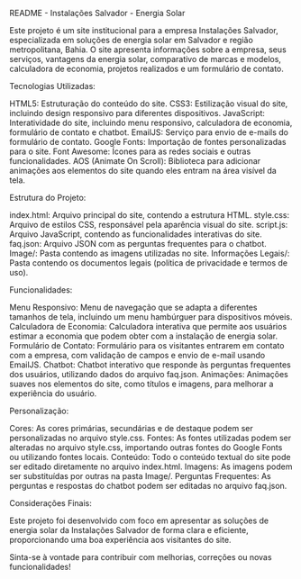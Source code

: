 README - Instalações Salvador - Energia Solar

Este projeto é um site institucional para a empresa Instalações Salvador, especializada em soluções de energia solar em Salvador e região metropolitana, Bahia. O site apresenta informações sobre a empresa, seus serviços, vantagens da energia solar, comparativo de marcas e modelos, calculadora de economia, projetos realizados e um formulário de contato.

Tecnologias Utilizadas:

HTML5: Estruturação do conteúdo do site.
CSS3: Estilização visual do site, incluindo design responsivo para diferentes dispositivos.
JavaScript: Interatividade do site, incluindo menu responsivo, calculadora de economia, formulário de contato e chatbot.
EmailJS: Serviço para envio de e-mails do formulário de contato.
Google Fonts: Importação de fontes personalizadas para o site.
Font Awesome: Ícones para as redes sociais e outras funcionalidades.
AOS (Animate On Scroll): Biblioteca para adicionar animações aos elementos do site quando eles entram na área visível da tela.

Estrutura do Projeto:

index.html: Arquivo principal do site, contendo a estrutura HTML.
style.css: Arquivo de estilos CSS, responsável pela aparência visual do site.
script.js: Arquivo JavaScript, contendo as funcionalidades interativas do site.
faq.json: Arquivo JSON com as perguntas frequentes para o chatbot.
Image/: Pasta contendo as imagens utilizadas no site.
Informações Legais/: Pasta contendo os documentos legais (política de privacidade e termos de uso).

Funcionalidades:

Menu Responsivo: Menu de navegação que se adapta a diferentes tamanhos de tela, incluindo um menu hambúrguer para dispositivos móveis.
Calculadora de Economia: Calculadora interativa que permite aos usuários estimar a economia que podem obter com a instalação de energia solar.
Formulário de Contato: Formulário para os visitantes entrarem em contato com a empresa, com validação de campos e envio de e-mail usando EmailJS.
Chatbot: Chatbot interativo que responde às perguntas frequentes dos usuários, utilizando dados do arquivo faq.json.
Animações: Animações suaves nos elementos do site, como títulos e imagens, para melhorar a experiência do usuário.

Personalização:

Cores: As cores primárias, secundárias e de destaque podem ser personalizadas no arquivo style.css.
Fontes: As fontes utilizadas podem ser alteradas no arquivo style.css, importando outras fontes do Google Fonts ou utilizando fontes locais.
Conteúdo: Todo o conteúdo textual do site pode ser editado diretamente no arquivo index.html.
Imagens: As imagens podem ser substituídas por outras na pasta Image/.
Perguntas Frequentes: As perguntas e respostas do chatbot podem ser editadas no arquivo faq.json.

Considerações Finais:

Este projeto foi desenvolvido com foco em apresentar as soluções de energia solar da Instalações Salvador de forma clara e eficiente, proporcionando uma boa experiência aos visitantes do site.

Sinta-se à vontade para contribuir com melhorias, correções ou novas funcionalidades!
